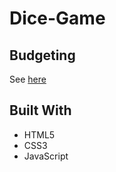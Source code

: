 # Dice-Game
## Budgeting
  See [here](https://iammosun.github.io/Dice-Game/)

## Built With
 * HTML5
 * CSS3
 * JavaScript
